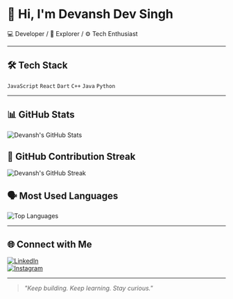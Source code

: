 # 👋 Hi, I'm Devansh Dev Singh

💻 Developer / 🚀 Explorer / ⚙️ Tech Enthusiast

---

## 🛠️ Tech Stack  
`JavaScript` `React` `Dart` `C++` `Java` `Python`

---

## 📊 GitHub Stats  
![Devansh's GitHub Stats](https://github-readme-stats.vercel.app/api?username=xenondevv&show_icons=true&theme=github_dark&hide=issues)

## 📅 GitHub Contribution Streak  
![Devansh's GitHub Streak](https://github-readme-streak-stats.herokuapp.com/?user=xenondevv&theme=github-dark)

## 🗣️ Most Used Languages  
![Top Languages](https://github-readme-stats.vercel.app/api/top-langs/?username=xenondevv&layout=compact&theme=github_dark)

---

## 🌐 Connect with Me  
[![LinkedIn](https://img.shields.io/badge/LinkedIn-blue?logo=linkedin&style=for-the-badge)](https://www.linkedin.com/in/devansh-dev-singh-199233263/)  
[![Instagram](https://img.shields.io/badge/Instagram-E4405F?logo=instagram&logoColor=white&style=for-the-badge)](https://www.instagram.com/devanshh.dev/)

---

> *"Keep building. Keep learning. Stay curious."*

